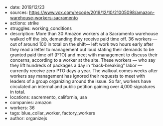 - date: 2019/12/23
- sources: https://www.vox.com/recode/2019/12/10/21005098/amazon-warehouse-workers-sacramento
- actions: strike
- struggles: working_conditions
- description: More than 30 Amazon workers at a Sacramento warehouse walked off the job, demanding they receive paid time off. 36 workers — out of around 100 in total on the shift— left work two hours early after they read a letter to management out loud stating their demands to be granted paid time off (PTO) and meet with management to discuss their concerns, according to a worker at the site. These workers — who say they lift hundreds of packages a day in “back-breaking” labor —currently receive zero PTO days a year. The walkout comes weeks after workers say management has ignored their requests to meet with leaders of a group organizing around the issue. So far, workers have circulated an internal and public petition gaining over 4,000 signatures in total.
- locations: sacremento, california, usa
- companies: amazon
- workers: 36
- tags: blue_collar_worker, factory_workers
- author: organizejs
